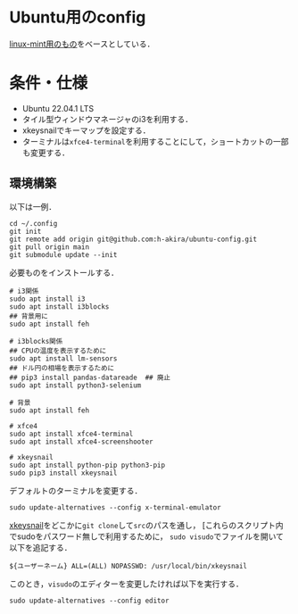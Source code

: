# Ubuntu用のconfig
[linux-mint用のもの](https://github.com/h-akira/linux-config)をベースとしている．

# 条件・仕様
- Ubuntu 22.04.1 LTS
- タイル型ウィンドウマネージャのi3を利用する．
- xkeysnailでキーマップを設定する．
- ターミナルは`xfce4-terminal`を利用することにして，ショートカットの一部も変更する．

## 環境構築
以下は一例．
```
cd ~/.config
git init
git remote add origin git@github.com:h-akira/ubuntu-config.git
git pull origin main
git submodule update --init
```
必要ものをインストールする．  
```
# i3関係
sudo apt install i3
sudo apt install i3blocks
## 背景用に
sudo apt install feh

# i3blocks関係
## CPUの温度を表示するために
sudo apt install lm-sensors
## ドル円の相場を表示するために
## pip3 install pandas-datareade  ## 廃止
sudo apt install python3-selenium

# 背景
sudo apt install feh

# xfce4
sudo apt install xfce4-terminal
sudo apt install xfce4-screenshooter

# xkeysnail
sudo apt install python-pip python3-pip
sudo pip3 install xkeysnail
```
デフォルトのターミナルを変更する．
```
sudo update-alternatives --config x-terminal-emulator
```
[xkeysnail](https://github.com/h-akira/xkeysnail)をどこかに`git clone`して`src`のパスを通し，
[これらのスクリプト内でsudoをパスワード無しで利用するために，
`sudo visudo`でファイルを開いて以下を追記する．
```
${ユーザーネーム} ALL=(ALL) NOPASSWD: /usr/local/bin/xkeysnail
```
このとき，`visudo`のエディターを変更したければ以下を実行する．
```
sudo update-alternatives --config editor
```



